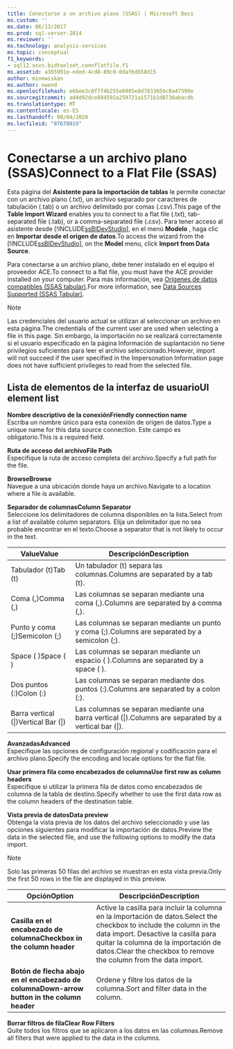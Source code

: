 ```yaml
---
title: Conectarse a un archivo plano (SSAS) | Microsoft Docs
ms.custom: ''
ms.date: 06/13/2017
ms.prod: sql-server-2014
ms.reviewer: ''
ms.technology: analysis-services
ms.topic: conceptual
f1_keywords:
- sql12.asvs.bidtoolset.connflatfile.f1
ms.assetid: a365991e-eded-4cd8-89c0-0daf6d658d15
author: minewiskan
ms.author: owend
ms.openlocfilehash: e6bee3c8f7f4b255e6985e8d783365bc8a47599e
ms.sourcegitcommit: ad4d92dce894592a259721a1571b1d8736abacdb
ms.translationtype: MT
ms.contentlocale: es-ES
ms.lasthandoff: 08/04/2020
ms.locfileid: "87670019"
---
```

# <a name="connect-to-a-flat-file-ssas"></a><span data-ttu-id="d53ac-102">Conectarse a un archivo plano (SSAS)</span><span class="sxs-lookup"><span data-stu-id="d53ac-102">Connect to a Flat File (SSAS)</span></span>
  <span data-ttu-id="d53ac-103">Esta página del **Asistente para la importación de tablas** le permite conectar con un archivo plano (.txt), un archivo separado por caracteres de tabulación (.tab) o un archivo delimitado por comas (.csv).</span><span class="sxs-lookup"><span data-stu-id="d53ac-103">This page of the **Table Import Wizard** enables you to connect to a flat file (.txt), tab-separated file (.tab), or a comma-separated file (.csv).</span></span> <span data-ttu-id="d53ac-104">Para tener acceso al asistente desde [!INCLUDE[ssBIDevStudio](../includes/ssbidevstudio-md.md)], en el menú **Modelo** , haga clic en **Importar desde el origen de datos**.</span><span class="sxs-lookup"><span data-stu-id="d53ac-104">To access the wizard from the [!INCLUDE[ssBIDevStudio](../includes/ssbidevstudio-md.md)], on the **Model** menu, click **Import from Data Source**.</span></span>  
  
 <span data-ttu-id="d53ac-105">Para conectarse a un archivo plano, debe tener instalado en el equipo el proveedor ACE.</span><span class="sxs-lookup"><span data-stu-id="d53ac-105">To connect to a flat file, you must have the ACE provider installed on your computer.</span></span> <span data-ttu-id="d53ac-106">Para más información, vea [Orígenes de datos compatibles &#40;SSAS tabular&#41;](tabular-models/data-sources-supported-ssas-tabular.md).</span><span class="sxs-lookup"><span data-stu-id="d53ac-106">For more information, see [Data Sources Supported &#40;SSAS Tabular&#41;](tabular-models/data-sources-supported-ssas-tabular.md).</span></span>  
  
> [!NOTE]  
>  <span data-ttu-id="d53ac-107">Las credenciales del usuario actual se utilizan al seleccionar un archivo en esta página.</span><span class="sxs-lookup"><span data-stu-id="d53ac-107">The credentials of the current user are used when selecting a file in this page.</span></span> <span data-ttu-id="d53ac-108">Sin embargo, la importación no se realizará correctamente si el usuario especificado en la página Información de suplantación no tiene privilegios suficientes para leer el archivo seleccionado.</span><span class="sxs-lookup"><span data-stu-id="d53ac-108">However, import will not succeed if the user specified in the Impersonation Information page does not have sufficient privileges to read from the selected file.</span></span>  
  
## <a name="ui-element-list"></a><span data-ttu-id="d53ac-109">Lista de elementos de la interfaz de usuario</span><span class="sxs-lookup"><span data-stu-id="d53ac-109">UI element list</span></span>  
 <span data-ttu-id="d53ac-110">**Nombre descriptivo de la conexión**</span><span class="sxs-lookup"><span data-stu-id="d53ac-110">**Friendly connection name**</span></span>  
 <span data-ttu-id="d53ac-111">Escriba un nombre único para esta conexión de origen de datos.</span><span class="sxs-lookup"><span data-stu-id="d53ac-111">Type a unique name for this data source connection.</span></span> <span data-ttu-id="d53ac-112">Este campo es obligatorio.</span><span class="sxs-lookup"><span data-stu-id="d53ac-112">This is a required field.</span></span>  
  
 <span data-ttu-id="d53ac-113">**Ruta de acceso del archivo**</span><span class="sxs-lookup"><span data-stu-id="d53ac-113">**File Path**</span></span>  
 <span data-ttu-id="d53ac-114">Especifique la ruta de acceso completa del archivo.</span><span class="sxs-lookup"><span data-stu-id="d53ac-114">Specify a full path for the file.</span></span>  
  
 <span data-ttu-id="d53ac-115">**Browse**</span><span class="sxs-lookup"><span data-stu-id="d53ac-115">**Browse**</span></span>  
 <span data-ttu-id="d53ac-116">Navegue a una ubicación donde haya un archivo.</span><span class="sxs-lookup"><span data-stu-id="d53ac-116">Navigate to a location where a file is available.</span></span>  
  
 <span data-ttu-id="d53ac-117">**Separador de columnas**</span><span class="sxs-lookup"><span data-stu-id="d53ac-117">**Column Separator**</span></span>  
 <span data-ttu-id="d53ac-118">Seleccione los delimitadores de columna disponibles en la lista.</span><span class="sxs-lookup"><span data-stu-id="d53ac-118">Select from a list of available column separators.</span></span> <span data-ttu-id="d53ac-119">Elija un delimitador que no sea probable encontrar en el texto.</span><span class="sxs-lookup"><span data-stu-id="d53ac-119">Choose a separator that is not likely to occur in the text.</span></span>  
  
|<span data-ttu-id="d53ac-120">Value</span><span class="sxs-lookup"><span data-stu-id="d53ac-120">Value</span></span>|<span data-ttu-id="d53ac-121">Descripción</span><span class="sxs-lookup"><span data-stu-id="d53ac-121">Description</span></span>|  
|-----------|-----------------|  
|<span data-ttu-id="d53ac-122">Tabulador (t)</span><span class="sxs-lookup"><span data-stu-id="d53ac-122">Tab (t)</span></span>|<span data-ttu-id="d53ac-123">Un tabulador (t) separa las columnas.</span><span class="sxs-lookup"><span data-stu-id="d53ac-123">Columns are separated by a tab (t).</span></span>|  
|<span data-ttu-id="d53ac-124">Coma (,)</span><span class="sxs-lookup"><span data-stu-id="d53ac-124">Comma (,)</span></span>|<span data-ttu-id="d53ac-125">Las columnas se separan mediante una coma (,).</span><span class="sxs-lookup"><span data-stu-id="d53ac-125">Columns are separated by a comma (,).</span></span>|  
|<span data-ttu-id="d53ac-126">Punto y coma (;)</span><span class="sxs-lookup"><span data-stu-id="d53ac-126">Semicolon (;)</span></span>|<span data-ttu-id="d53ac-127">Las columnas se separan mediante un punto y coma (;).</span><span class="sxs-lookup"><span data-stu-id="d53ac-127">Columns are separated by a semicolon (;).</span></span>|  
|<span data-ttu-id="d53ac-128">Space ( )</span><span class="sxs-lookup"><span data-stu-id="d53ac-128">Space ( )</span></span>|<span data-ttu-id="d53ac-129">Las columnas se separan mediante un espacio ( ).</span><span class="sxs-lookup"><span data-stu-id="d53ac-129">Columns are separated by a space ( ).</span></span>|  
|<span data-ttu-id="d53ac-130">Dos puntos (:)</span><span class="sxs-lookup"><span data-stu-id="d53ac-130">Colon (:)</span></span>|<span data-ttu-id="d53ac-131">Las columnas se separan mediante dos puntos (:).</span><span class="sxs-lookup"><span data-stu-id="d53ac-131">Columns are separated by a colon (:).</span></span>|  
|<span data-ttu-id="d53ac-132">Barra vertical (&#124;)</span><span class="sxs-lookup"><span data-stu-id="d53ac-132">Vertical Bar (&#124;)</span></span>|<span data-ttu-id="d53ac-133">Las columnas se separan mediante una barra vertical (&#124;).</span><span class="sxs-lookup"><span data-stu-id="d53ac-133">Columns are separated by a vertical bar (&#124;).</span></span>|  
  
 <span data-ttu-id="d53ac-134">**Avanzadas**</span><span class="sxs-lookup"><span data-stu-id="d53ac-134">**Advanced**</span></span>  
 <span data-ttu-id="d53ac-135">Especifique las opciones de configuración regional y codificación para el archivo plano.</span><span class="sxs-lookup"><span data-stu-id="d53ac-135">Specify the encoding and locale options for the flat file.</span></span>  
  
 <span data-ttu-id="d53ac-136">**Usar primera fila como encabezados de columna**</span><span class="sxs-lookup"><span data-stu-id="d53ac-136">**Use first row as column headers**</span></span>  
 <span data-ttu-id="d53ac-137">Especifique si utilizar la primera fila de datos como encabezados de columna de la tabla de destino.</span><span class="sxs-lookup"><span data-stu-id="d53ac-137">Specify whether to use the first data row as the column headers of the destination table.</span></span>  
  
 <span data-ttu-id="d53ac-138">**Vista previa de datos**</span><span class="sxs-lookup"><span data-stu-id="d53ac-138">**Data preview**</span></span>  
 <span data-ttu-id="d53ac-139">Obtenga la vista previa de los datos del archivo seleccionado y use las opciones siguientes para modificar la importación de datos.</span><span class="sxs-lookup"><span data-stu-id="d53ac-139">Preview the data in the selected file, and use the following options to modify the data import.</span></span>  
  
> [!NOTE]  
>  <span data-ttu-id="d53ac-140">Solo las primeras 50 filas del archivo se muestran en esta vista previa.</span><span class="sxs-lookup"><span data-stu-id="d53ac-140">Only the first 50 rows in the file are displayed in this preview.</span></span>  
  
|<span data-ttu-id="d53ac-141">Opción</span><span class="sxs-lookup"><span data-stu-id="d53ac-141">Option</span></span>|<span data-ttu-id="d53ac-142">Descripción</span><span class="sxs-lookup"><span data-stu-id="d53ac-142">Description</span></span>|  
|------------|-----------------|  
|<span data-ttu-id="d53ac-143">**Casilla en el encabezado de columna**</span><span class="sxs-lookup"><span data-stu-id="d53ac-143">**Checkbox in the column header**</span></span>|<span data-ttu-id="d53ac-144">Active la casilla para incluir la columna en la importación de datos.</span><span class="sxs-lookup"><span data-stu-id="d53ac-144">Select the checkbox to include the column in the data import.</span></span> <span data-ttu-id="d53ac-145">Desactive la casilla para quitar la columna de la importación de datos.</span><span class="sxs-lookup"><span data-stu-id="d53ac-145">Clear the checkbox to remove the column from the data import.</span></span>|  
|<span data-ttu-id="d53ac-146">**Botón de flecha abajo en el encabezado de columna**</span><span class="sxs-lookup"><span data-stu-id="d53ac-146">**Down-arrow button in the column header**</span></span>|<span data-ttu-id="d53ac-147">Ordene y filtre los datos de la columna.</span><span class="sxs-lookup"><span data-stu-id="d53ac-147">Sort and filter data in the column.</span></span>|  
  
 <span data-ttu-id="d53ac-148">**Borrar filtros de fila**</span><span class="sxs-lookup"><span data-stu-id="d53ac-148">**Clear Row Filters**</span></span>  
 <span data-ttu-id="d53ac-149">Quite todos los filtros que se aplicaron a los datos en las columnas.</span><span class="sxs-lookup"><span data-stu-id="d53ac-149">Remove all filters that were applied to the data in the columns.</span></span>  
  
  
